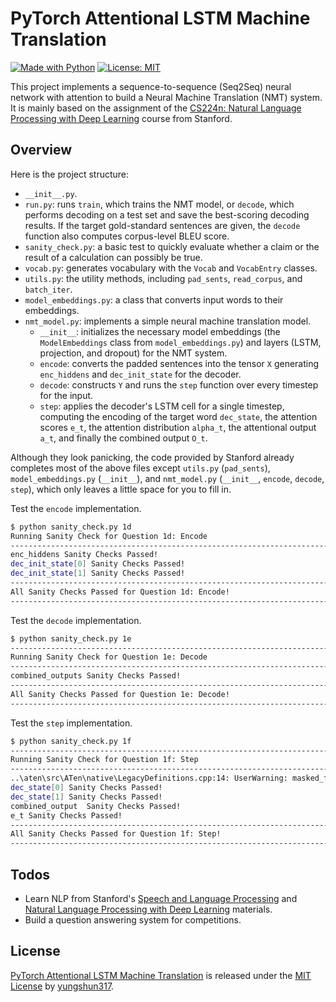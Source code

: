 # PyTorch Attentional LSTM Machine Translation

[![Made with Python](https://img.shields.io/badge/Made_with-Python-blue.svg)](https://img.shields.io/badge/Made_with-Python-blue.svg) [![License: MIT](https://img.shields.io/badge/License-MIT-yellow.svg)](https://opensource.org/licenses/MIT)

This project implements a sequence-to-sequence (Seq2Seq) neural network with attention to build a Neural Machine Translation (NMT) system. It is mainly based on the assignment of the [CS224n: Natural Language Processing with Deep Learning](http://web.stanford.edu/class/cs224n/) course from Stanford.

## Overview

Here is the project structure:
* `__init__.py`.
* `run.py`: runs `train`, which trains the NMT model, or `decode`, which performs decoding on a test set and save the best-scoring decoding results. If the target gold-standard sentences are given, the `decode` function also computes corpus-level BLEU score.
* `sanity_check.py`: a basic test to quickly evaluate whether a claim or the result of a calculation can possibly be true.
* `vocab.py`: generates vocabulary with the `Vocab` and `VocabEntry` classes.
* `utils.py`: the utility methods, including `pad_sents`, `read_corpus`, and `batch_iter`.
* `model_embeddings.py`: a class that converts input words to their embeddings.
* `nmt_model.py`: implements a simple neural machine translation model.
    * `__init__`: initializes the necessary model embeddings (the `ModelEmbeddings` class from `model_embeddings.py`) and layers (LSTM, projection, and dropout) for the NMT system.
    * `encode`: converts the padded sentences into the tensor `X` generating `enc_hiddens` and `dec_init_state` for the decoder.
    * `decode`: constructs `Y` and runs the `step` function over every timestep for the input.
    * `step`: applies the decoder's LSTM cell for a single timestep, computing the encoding of the target word `dec_state`, the attention scores `e_t`, the attention distribution `alpha_t`, the attentional output `a_t`, and finally the combined output `O_t`.

Although they look panicking, the code provided by Stanford already completes most of the above files except `utils.py` (`pad_sents`), `model_embeddings.py` (`__init__`), and `nmt_model.py` (`__init__`, `encode`, `decode`, `step`), which only leaves a little space for you to fill in.

Test the `encode` implementation.
```sh
$ python sanity_check.py 1d
Running Sanity Check for Question 1d: Encode
--------------------------------------------------------------------------------
enc_hiddens Sanity Checks Passed!
dec_init_state[0] Sanity Checks Passed!
dec_init_state[1] Sanity Checks Passed!
--------------------------------------------------------------------------------
All Sanity Checks Passed for Question 1d: Encode!
--------------------------------------------------------------------------------
```

Test the `decode` implementation.
```sh
$ python sanity_check.py 1e
--------------------------------------------------------------------------------
Running Sanity Check for Question 1e: Decode
--------------------------------------------------------------------------------
combined_outputs Sanity Checks Passed!
--------------------------------------------------------------------------------
All Sanity Checks Passed for Question 1e: Decode!
--------------------------------------------------------------------------------
```

Test the `step` implementation.
```sh
$ python sanity_check.py 1f
--------------------------------------------------------------------------------
Running Sanity Check for Question 1f: Step
--------------------------------------------------------------------------------
..\aten\src\ATen\native\LegacyDefinitions.cpp:14: UserWarning: masked_fill_ received a mask with dtype torch.uint8, this behavior is now deprecated,please use a mask with dtype torch.bool instead.
dec_state[0] Sanity Checks Passed!
dec_state[1] Sanity Checks Passed!
combined_output  Sanity Checks Passed!
e_t Sanity Checks Passed!
--------------------------------------------------------------------------------
All Sanity Checks Passed for Question 1f: Step!
--------------------------------------------------------------------------------
```

## Todos
 - Learn NLP from Stanford's [Speech and Language Processing](https://web.stanford.edu/~jurafsky/slp3/) and [Natural Language Processing with Deep Learning](http://web.stanford.edu/class/cs224n/) materials.
 - Build a question answering system for competitions.

## License
[PyTorch Attentional LSTM Machine Translation](https://github.com/yungshun317/pytorch-attentional-lstm-machine-translation) is released under the [MIT License](https://opensource.org/licenses/MIT) by [yungshun317](https://github.com/yungshun317).